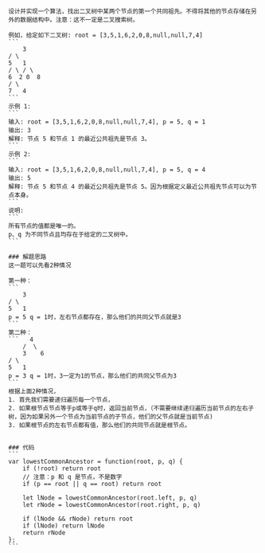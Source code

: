     设计并实现一个算法，找出二叉树中某两个节点的第一个共同祖先。不得将其他的节点存储在另外的数据结构中。注意：这不一定是二叉搜索树。

    例如，给定如下二叉树: root = [3,5,1,6,2,0,8,null,null,7,4]
    ```
        3
    / \
    5   1
    / \ / \
    6  2 0  8
    / \
    7   4
    ```
    示例 1:
    ```
    输入: root = [3,5,1,6,2,0,8,null,null,7,4], p = 5, q = 1
    输出: 3
    解释: 节点 5 和节点 1 的最近公共祖先是节点 3。
    ```
    示例 2:
    ```
    输入: root = [3,5,1,6,2,0,8,null,null,7,4], p = 5, q = 4
    输出: 5
    解释: 节点 5 和节点 4 的最近公共祖先是节点 5。因为根据定义最近公共祖先节点可以为节点本身。
    ```
    说明:
    ```
    所有节点的值都是唯一的。
    p、q 为不同节点且均存在于给定的二叉树中。
    ```

    ### 解题思路
    这一题可以先看2种情况

    第一种：
    ```
        3
    / \
    5   1
    p = 5 q = 1时，左右节点都存在，那么他们的共同父节点就是3
    ```
    第二种：
    ```   4
        /  \
        3    6
    / \
    5   1
    p = 3 q = 1时，3一定为1的节点，那么他们的共同父节点为3
    ```
    根据上面2种情况，
    1. 首先我们需要递归遍历每一个节点，
    2. 如果根节点节点等于p或等于q时，返回当前节点，（不需要继续递归遍历当前节点的左右子树，因为如果另外一个节点为当前节点的子节点，他们的父节点就是当前节点)
    3. 如果根节点的左右节点都有值，那么他们的共同节点就是根节点。


    ### 代码
    ```
    var lowestCommonAncestor = function(root, p, q) {
        if (!root) return root
        // 注意：p 和 q 是节点，不是数字
        if (p == root || q == root) return root

        let lNode = lowestCommonAncestor(root.left, p, q)
        let rNode = lowestCommonAncestor(root.right, p, q)

        if (lNode && rNode) return root
        if (lNode) return lNode
        return rNode
    };
    ```
